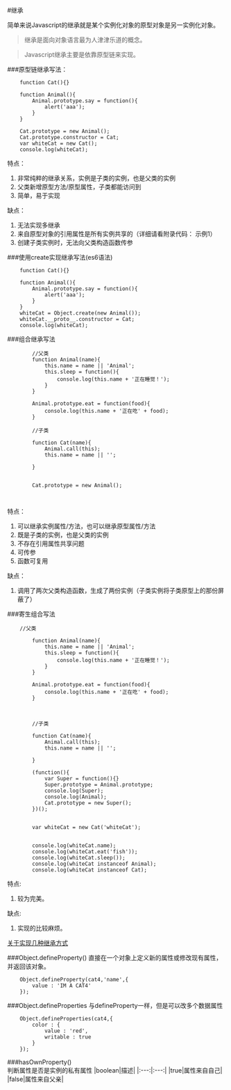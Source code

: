 #继承

简单来说Javascript的继承就是某个实例化对象的原型对象是另一实例化对象。

> 继承是面向对象语言最为人津津乐道的概念。

> Javascript继承主要是依靠原型链来实现。


###原型链继承写法：

```
	function Cat(){}
	
	function Animal(){
		Animal.prototype.say = function(){
			alert('aaa');
		}
	}
	
	Cat.prototype = new Animal();
	Cat.prototype.constructor = Cat;
	var whiteCat = new Cat();
	console.log(whiteCat);
```

特点：
1. 非常纯粹的继承关系，实例是子类的实例，也是父类的实例
2. 父类新增原型方法/原型属性，子类都能访问到
3. 简单，易于实现

缺点：
1. 无法实现多继承
2. 来自原型对象的引用属性是所有实例共享的（详细请看附录代码： 示例1）
3. 创建子类实例时，无法向父类构造函数传参




###使用create实现继承写法(es6语法)
```
	function Cat(){}
		
	function Animal(){
		Animal.prototype.say = function(){
			alert('aaa');
		}
	}
	whiteCat = Object.create(new Animal());
	whiteCat.__proto__.constructor = Cat;
	console.log(whiteCat);
```



###组合继承写法
```
		//父类
		function Animal(name){
			this.name = name || 'Animal';
			this.sleep = function(){
				console.log(this.name + '正在睡觉！');
			}
		}

		Animal.prototype.eat = function(food){
			console.log(this.name + '正在吃' + food);
		}

		//子类

		function Cat(name){
			Animal.call(this);
			this.name = name || '';
	
		}
		
		
		Cat.prototype = new Animal();
		
		
```

特点：

1. 可以继承实例属性/方法，也可以继承原型属性/方法
2. 既是子类的实例，也是父类的实例
3. 不存在引用属性共享问题
4. 可传参
5. 函数可复用

缺点：

1. 调用了两次父类构造函数，生成了两份实例（子类实例将子类原型上的那份屏蔽了）




###寄生组合写法
```
	//父类

		function Animal(name){
			this.name = name || 'Animal';
			this.sleep = function(){
				console.log(this.name + '正在睡觉！');
			}
		}

		Animal.prototype.eat = function(food){
			console.log(this.name + '正在吃' + food);
		}



		//子类

		function Cat(name){
			Animal.call(this);
			this.name = name || '';
	
		}

		(function(){
			var Super = function(){}
			Super.prototype = Animal.prototype;
			console.log(Super);
			console.log(Animal);
			Cat.prototype = new Super();
		})();


		var whiteCat = new Cat('whiteCat');


		console.log(whiteCat.name);
		console.log(whiteCat.eat('fish'));
		console.log(whiteCat.sleep());
		console.log(whiteCat instanceof Animal);
		console.log(whiteCat instanceof Cat);

```

特点:
1. 较为完美。

缺点:
1. 实现的比较麻烦。


<a href="http://www.cnblogs.com/humin/p/4556820.html">关于实现几种继承方式</a>


###Object.defineProperty()
直接在一个对象上定义新的属性或修改现有属性，并返回该对象。
```
	Object.defineProperty(cat4,'name',{
		value : 'IM A CAT4'
	});
```
###Object.defineProperties
与defineProperty一样，但是可以改多个数据属性
```
	Object.defineProperties(cat4,{
		color : {
			value : 'red',
			writable : true
		}
	});
```


###hasOwnProperty()		
判断属性是否是实例的私有属性
|boolean|描述|
|:---:|:---:|
|true|属性来自自己|
|false|属性来自父亲|





			
			